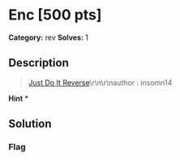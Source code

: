 # Enc [500 pts]

**Category:** rev
**Solves:** 1

## Description
>[Just Do It Reverse](http://youtube.com/watch?v=9F0q0Rsrs_0)\r\n\r\nauthor : insomn14

**Hint**
* 

## Solution

### Flag

